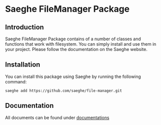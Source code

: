 # Saeghe FileManager Package

## Introduction

Saeghe FileManager Package contains of a number of classes and functions that work with filesystem. 
You can simply install and use them in your project. Please follow the documentation on the Saeghe website.

## Installation

You can install this package using Saeghe by running the following command:

```shell
saeghe add https://github.com/saeghe/file-manager.git
```

## Documentation

All documents can be found under [documentations](https://saeghe.com/packages/file-manager/documentations/getting-started)
